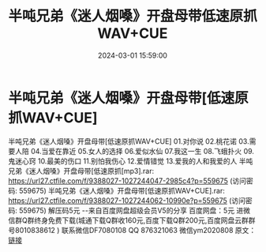 ﻿---
title: 半吨兄弟《迷人烟嗓》开盘母带低速原抓WAV+CUE
date: 2024-03-01 15:59:00
categories: 新碟专辑、稀有等精品
tags: 华语中文
---
# 半吨兄弟《迷人烟嗓》开盘母带[低速原抓WAV+CUE]

半吨兄弟《迷人烟嗓》开盘母带[低速原抓WAV+CUE]
01.对你说
02.桃花诺
03.需要人陪
04.当爱在靠近
05.女人的选择
06.爱似水仙
07.我这一生
08.飞蛾扑火
09.鬼迷心窍
10.最美的伤口
11.别怕我伤心
12.爱情错觉
13.爱我的人和我爱的人
半吨兄弟《迷人烟嗓》开盘母带[低速原抓[mp3].rar: https://url27.ctfile.com/f/9388027-1027244047-2985c4?p=559675
(访问密码: 559675)
半吨兄弟《迷人烟嗓》开盘母带[低速原抓WAV+CUE].rar: https://url27.ctfile.com/f/9388027-1027244062-10990e?p=559675
(访问密码: 559675)
解压码5元
--来自百度网盘超级会员V5的分享
百度网盘：5元
进微信群Q群终身免费下载(城通下载Q群收160元,百度下载Q群200元,百度网盘云群群号8010838612 )
联系微信DF7080108 QQ 876321063
微信ym2020808
原文：[链接](https://blog.sina.com.cn/s/blog_1647c7e76010314jv.html)